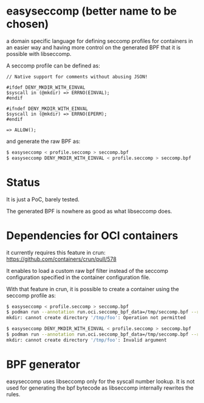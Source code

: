 # easyseccomp (better name to be chosen)

a domain specific language for defining seccomp profiles for
containers in an easier way and having more control on the generated
BPF that it is possible with libseccomp.

A seccomp profile can be defined as:

```
// Native support for comments without abusing JSON!

#ifdef DENY_MKDIR_WITH_EINVAL
$syscall in (@mkdir) => ERRNO(EINVAL);
#endif

#ifndef DENY_MKDIR_WITH_EINVAL
$syscall in (@mkdir) => ERRNO(EPERM);
#endif

=> ALLOW();
```

and generate the raw BPF as:

```sh
$ easyseccomp < profile.seccomp > seccomp.bpf
$ easyseccomp DENY_MKDIR_WITH_EINVAL < profile.seccomp > seccomp.bpf
```

# Status

It is just a PoC, barely tested.

The generated BPF is nowhere as good as what libseccomp does.

# Dependencies for OCI containers

it currently requires this feature in crun: https://github.com/containers/crun/pull/578

It enables to load a custom raw bpf filter instead of the seccomp
configuration specified in the container configuration file.

With that feature in crun, it is possible to create a container using
the seccomp profile as:

```sh
$ easyseccomp < profile.seccomp > seccomp.bpf
$ podman run --annotation run.oci.seccomp_bpf_data=/tmp/seccomp.bpf --rm fedora mkdir /tmp/foo
mkdir: cannot create directory '/tmp/foo': Operation not permitted

$ easyseccomp DENY_MKDIR_WITH_EINVAL < profile.seccomp > seccomp.bpf
$ podman run --annotation run.oci.seccomp_bpf_data=/tmp/seccomp.bpf --rm fedora mkdir /tmp/foo
mkdir: cannot create directory '/tmp/foo': Invalid argument
```

# BPF generator

easyseccomp uses libseccomp only for the syscall number lookup.  It is
not used for generating the bpf bytecode as libseccomp internally
rewrites the rules.

